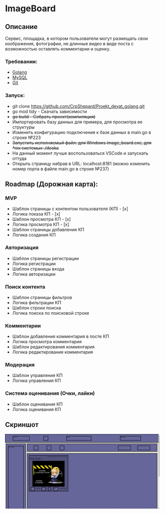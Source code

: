 # ImageBoard

## Описание

Сервис, площадка, в котором пользователи могут размещать свои изображения, фотографии, не длинные видео в виде поста с возможностью оставлять комментарии и оценку.

### Требовании:
- [Golang](https://go.dev/)
- [MySQL](https://www.mysql.com/)
- [Git](https://git-scm.com/)

### Запуск:
- git clone https://github.com/CrpShepard/Proekt_deyat_golang.git
- go mod tidy - Скачать зависимости
- ~~go build - Собрать проект(компиляция)~~
- Импортировать базу данных для примера, для просмотра ее структуры
- Изменить конфигурацию подключения к базе данных в main.go в строке №223
- ~~Запустить исполняемый файл: для Windows image_board.exe, для \*nix системых ./doska~~
- На данный момент лучше воспользоваться VSCode и запускать оттуда 
- Открыть страницу набрав в URL: localhost:8181 (можно изменить номер порта в файле main.go в строке №237)

## Roadmap (Дорожная карта):
### MVP
- Шаблон страницы с контентом пользователя (КП) - [x]
- Логика показа КП - [x]
- Шаблон просмотра КП - [x]
- Логика просмотра КП - [x]
- Шаблон страницы добавления КП
- Логика создания КП

### Авторизация
- Шаблон страницы регистрации
- Логика регистрации
- Шаблон страницы входа
- Логика авторизации

### Поиск контента
- Шаблон страницы фильтров
- Логика фильтрации КП
- Шаблон строки поиска
- Логика поиска по поисковой строке

### Комментарии
- Шаблон добавления комментария в посте КП
- Логика просмотра комментария
- Шаблон редактирования комментария
- Логика редактирования комментария

### Модерация
- Шаблон управления КП
- Логика управления КП

### Система оценивания (Очки, лайки)
- Шаблон оценивания КП
- Логика оценивания КП

## Скриншот
![alt text](https://github.com/CrpShepard/Proekt_deyat_golang/blob/main/screenshot/mainpage.jpg?raw=true)
